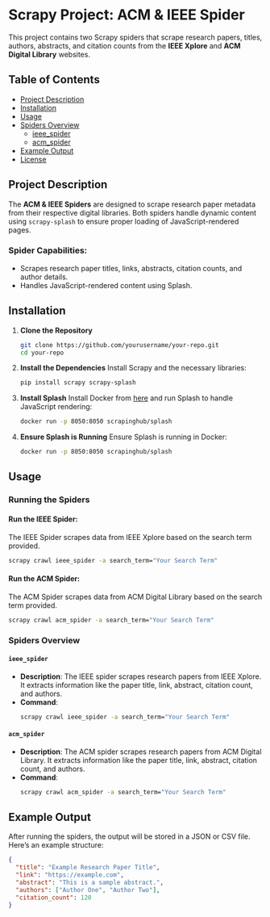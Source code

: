 

# Scrapy Project: ACM & IEEE Spider

This project contains two Scrapy spiders that scrape research papers, titles, authors, abstracts, and citation counts from the **IEEE Xplore** and **ACM Digital Library** websites.

## Table of Contents
- [Project Description](#project-description)
- [Installation](#installation)
- [Usage](#usage)
- [Spiders Overview](#spiders-overview)
    - [ieee_spider](#ieee_spider)
    - [acm_spider](#acm_spider)
- [Example Output](#example-output)
- [License](#license)

## Project Description

The **ACM & IEEE Spiders** are designed to scrape research paper metadata from their respective digital libraries. Both spiders handle dynamic content using `scrapy-splash` to ensure proper loading of JavaScript-rendered pages.

### Spider Capabilities:
- Scrapes research paper titles, links, abstracts, citation counts, and author details.
- Handles JavaScript-rendered content using Splash.

## Installation

1. **Clone the Repository**
   ```bash
   git clone https://github.com/yourusername/your-repo.git
   cd your-repo
   ```

2. **Install the Dependencies**
   Install Scrapy and the necessary libraries:
   ```bash
   pip install scrapy scrapy-splash
   ```

3. **Install Splash**
   Install Docker from [here](https://docs.docker.com/get-docker/) and run Splash to handle JavaScript rendering:
   ```bash
   docker run -p 8050:8050 scrapinghub/splash
   ```

4. **Ensure Splash is Running**
   Ensure Splash is running in Docker:
   ```bash
   docker run -p 8050:8050 scrapinghub/splash
   ```

## Usage

### Running the Spiders

#### Run the **IEEE Spider**:
The IEEE Spider scrapes data from IEEE Xplore based on the search term provided.
```bash
scrapy crawl ieee_spider -a search_term="Your Search Term"
```

#### Run the **ACM Spider**:
The ACM Spider scrapes data from ACM Digital Library based on the search term provided.
```bash
scrapy crawl acm_spider -a search_term="Your Search Term"
```

### Spiders Overview

#### `ieee_spider`
- **Description**: The IEEE spider scrapes research papers from IEEE Xplore. It extracts information like the paper title, link, abstract, citation count, and authors.
- **Command**: 
   ```bash
   scrapy crawl ieee_spider -a search_term="Your Search Term"
   ```

#### `acm_spider`
- **Description**: The ACM spider scrapes research papers from ACM Digital Library. It extracts information like the paper title, link, abstract, citation count, and authors.
- **Command**:
   ```bash
   scrapy crawl acm_spider -a search_term="Your Search Term"
   ```

## Example Output

After running the spiders, the output will be stored in a JSON or CSV file. Here’s an example structure:

```json
{
  "title": "Example Research Paper Title",
  "link": "https://example.com",
  "abstract": "This is a sample abstract.",
  "authors": ["Author One", "Author Two"],
  "citation_count": 120
}
```
